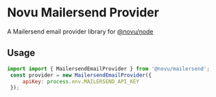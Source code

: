 # Novu Mailersend Provider

A Mailersend email provider library for [@novu/node](https://github.com/novuhq/novu)

## Usage

```javascript
import import { MailersendEmailProvider } from '@novu/mailersend';
 const provider = new MailersendEmailProvider({
     apiKey: process.env.MAILERSEND_API_KEY
 });
```
